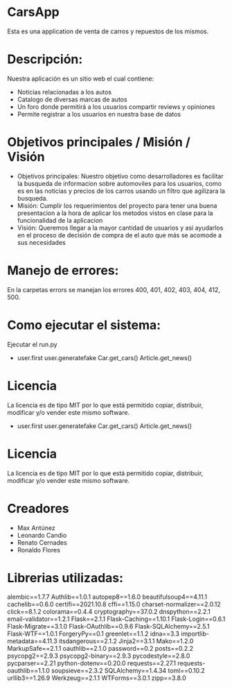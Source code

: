 # CarsApp

Esta es una application de venta de carros y repuestos de los mismos.

# Descripción:

Nuestra aplicación es un sitio web el cual contiene:
+ Noticias relacionadas a los autos
+ Catalogo de diversas marcas de autos
+ Un foro donde permitirá a los usuarios compartir reviews y opiniones
+ Permite registrar a los usuarios en nuestra base de datos

# Objetivos principales / Misión / Visión
+ Objetivos principales:
    Nuestro objetivo como desarrolladores es facilitar la busqueda de informacion
    sobre automoviles para los usuarios, como es en las noticias y precios  de los
    carros usando un filtro que agilizara la busqueda.
+ Misión:
    Cumplir los requerimientos del proyecto para tener una buena presentacion a la
    hora de aplicar los metodos vistos en clase para la funcionalidad de la 
    aplicacion
+ Visión:
    Queremos llegar a la mayor cantidad de usuarios y asi ayudarlos en el proceso de 
    decisión de compra de el auto que más se acomode a sus necesidades

# Manejo de errores:
En la carpetas errors se manejan los errores 400, 401, 402, 403, 404, 412, 500.

# Como ejecutar el sistema:
Ejecutar el run.py

- user.first
user.generatefake
Car.get_cars()
Article.get_news()

# Licencia

La licencia es de tipo MIT por lo que está permitido copiar, distribuir, modificar y/o vender este mismo software.

- user.first
user.generatefake
Car.get_cars()
Article.get_news()


# Licencia

La licencia es de tipo MIT por lo que está permitido copiar, distribuir, modificar y/o vender este mismo software.

# Creadores


* Max Antúnez
* Leonardo Candio
* Renato Cernades
* Ronaldo Flores

# Librerias utilizadas:
alembic==1.7.7
Authlib==1.0.1
autopep8==1.6.0
beautifulsoup4==4.11.1
cachelib==0.6.0
certifi==2021.10.8
cffi==1.15.0
charset-normalizer==2.0.12
click==8.1.2
colorama==0.4.4
cryptography==37.0.2
dnspython==2.2.1
email-validator==1.2.1
Flask==2.1.1
Flask-Caching==1.10.1
Flask-Login==0.6.1
Flask-Migrate==3.1.0
Flask-OAuthlib==0.9.6
Flask-SQLAlchemy==2.5.1
Flask-WTF==1.0.1
ForgeryPy==0.1
greenlet==1.1.2
idna==3.3
importlib-metadata==4.11.3
itsdangerous==2.1.2
Jinja2==3.1.1
Mako==1.2.0
MarkupSafe==2.1.1
oauthlib==2.1.0
password==0.2
posts==0.2.2
psycopg2==2.9.3
psycopg2-binary==2.9.3
pycodestyle==2.8.0
pycparser==2.21
python-dotenv==0.20.0
requests==2.27.1
requests-oauthlib==1.1.0
soupsieve==2.3.2
SQLAlchemy==1.4.34
toml==0.10.2
urllib3==1.26.9
Werkzeug==2.1.1
WTForms==3.0.1
zipp==3.8.0